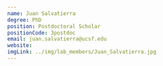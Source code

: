 ```yaml
---
name: Juan Salvatierra
degree: PhD
position: Postdoctoral Scholar
positionCode: 3postdoc
email: juan.salvatierra@ucsf.edu
website:
imgLink: ../img/lab_members/Juan_Salvatierra.jpg
---
```

